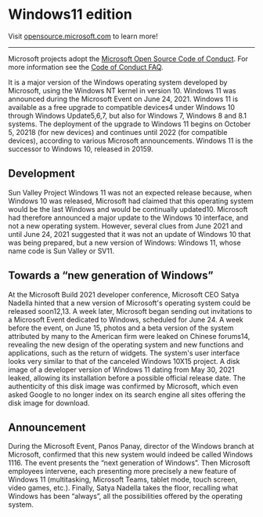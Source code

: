 # Windows11 edition

Visit [opensource.microsoft.com](https://opensource.microsoft.com) to learn more!

----

Microsoft projects adopt the [Microsoft Open Source Code of Conduct](https://opensource.microsoft.com/codeofconduct/). For more information see the [Code of Conduct FAQ](https://opensource.microsoft.com/codeofconduct/faq/).

It is a major version of the Windows operating system developed by Microsoft, using the Windows NT kernel in version 10. Windows 11 was announced during the Microsoft Event on June 24, 2021.
Windows 11 is available as a free upgrade to compatible devices4 under Windows 10 through Windows Update5,6,7, but also for Windows 7, Windows 8 and 8.1 systems. The deployment of the upgrade to Windows 11 begins on October 5, 20218 (for new devices) and continues until 2022 (for compatible devices), according to various Microsoft announcements.
Windows 11 is the successor to Windows 10, released in 20159.

## Development
Sun Valley Project
Windows 11 was not an expected release because, when Windows 10 was released, Microsoft had claimed that this operating system would be the last Windows and would be continually updated10. Microsoft had therefore announced a major update to the Windows 10 interface, and not a new operating system.
However, several clues from June 2021 and until June 24, 2021 suggested that it was not an update of Windows 10 that was being prepared, but a new version of Windows: Windows 11, whose name code is Sun Valley or SV11.

## Towards a “new generation of Windows”
At the Microsoft Build 2021 developer conference, Microsoft CEO Satya Nadella hinted that a new version of Microsoft's operating system could be released soon12,13.
A week later, Microsoft began sending out invitations to a Microsoft Event dedicated to Windows, scheduled for June 24.
A week before the event, on June 15, photos and a beta version of the system attributed by many to the American firm were leaked on Chinese forums14, revealing the new design of the operating system and new functions and applications, such as the return of widgets. The system's user interface looks very similar to that of the canceled Windows 10X15 project.
A disk image of a developer version of Windows 11 dating from May 30, 2021 leaked, allowing its installation before a possible official release date. The authenticity of this disk image was confirmed by Microsoft, which even asked Google to no longer index on its search engine all sites offering the disk image for download.

## Announcement
During the Microsoft Event, Panos Panay, director of the Windows branch at Microsoft, confirmed that this new system would indeed be called Windows 1116.
The event presents the “next generation of Windows”. Then Microsoft employees intervene, each presenting more precisely a new feature of Windows 11 (multitasking, Microsoft Teams, tablet mode, touch screen, video games, etc.). Finally, Satya Nadella takes the floor, recalling what Windows has been “always”, all the possibilities offered by the operating system.
